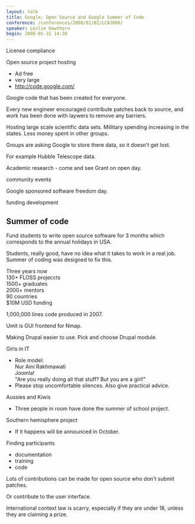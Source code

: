 ```yaml
---
layout: talk
title: Google; Open Source and Google Summer of Code
conference: /conferences/2008/02/02/LCA2008/
speaker: Leslie Hawthorn
begin: 2008-01-31 14:30
---
```

License compliance

Open source project hosting

* Ad free
* very large
* <http://code.google.com/>

Google code that has been created for everyone.

Every new engineer encouraged contribute patches back to source,
and work has been done with laywers to remove any barriers.

Hosting large scale scientific data sets. Millitary spending
increasing in the states. Less money spent in other groups.

Groups are asking Google to store there data, so it doesn't get
lost.

For example Hubble Telescope data.

Academic research - come and see Grant on open day.

community events

Google sponsored software freedom day.

funding development

## Summer of code

Fund students to write open source software for 3 months which corresponds
to the annual holidays in USA.

Students, really good, have no idea what it takes to work in a real
job. Summer of coding was designed to fix this.

Three years now  
130+ FLOSS projeccts  
1500+ graduates  
2000+ mentors  
90 countries  
$10M USD funding

1,000,000 lines code produced in 2007.

Umit is GUI frontend for Nmap.

Making Drupal easier to use. Pick and choose Drupal module.


Girls in IT

* Role model:  
Nur Aini Rakhmawati  
Joomla!  
"Are you really doing all that stuff? But you are a girl!"
* Please stop uncomfortable silences. Also give practical advice.

Aussies and Kiwis

* Three people in room have done the summer of school project.

Southern hemisphere project

* If it happens will be announced in October.

Finding participants

* documentation
* training
* code

Lots of contributions can be made for open source who don't
submit patches.

Or contribute to the user interface.

International context law is scarry, especially if they are under
18, unless they are claiming a prize.
